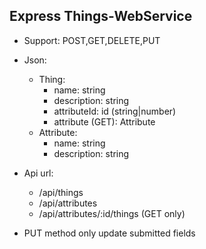## Express Things-WebService

- Support: POST,GET,DELETE,PUT

- Json:
  - Thing:
    - name: string
    - description: string
    - attributeId: id (string|number)
    - attribute (GET): Attribute
  - Attribute:
    - name: string
    - description: string
    
- Api url:
  - /api/things
  - /api/attributes
  - /api/attributes/:id/things (GET only)
  
- PUT method only update submitted fields
